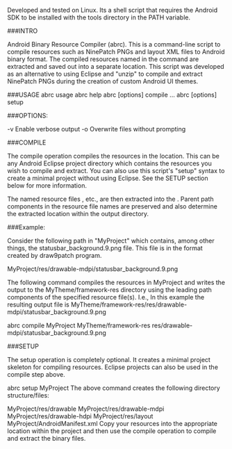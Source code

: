 Developed and tested on Linux. Its a shell script that requires the Android SDK to be installed with the tools directory in the PATH variable.

###INTRO

Android Binary Resource Compiler (abrc). This is a command-line
script to compile resources such as NinePatch PNGs and layout XML
files to Android binary format. The compiled resources named in the
command are extracted and saved out into a separate location. This
script was developed as an alternative to using Eclipse and "unzip" to
compile and extract NinePatch PNGs during the creation of custom
Android UI themes.

###USAGE
abrc usage
abrc help 
abrc [options] compile <project dir> <output dir> <resource file1> <resource file2> ...
abrc [options] setup <project dir>

###OPTIONS:

-v Enable verbose output
-o Overwrite files without prompting

###COMPILE

The compile operation compiles the resources in the <project dir>
location. This can be any Android Eclipse project directory which
contains the resources you wish to compile and extract. You can also
use this script's "setup" syntax to create a minimal project without
using Eclipse. See the SETUP section below for more information.

The named resource files <resource file1> <resource file2>, etc., are
then extracted into the <output directory>. Parent path components in
the resource file names are preserved and also determine the extracted
location within the output directory.

###Example:

Consider the following path in "MyProject" which contains, among other
things, the statusbar_background.9.png file. This file is in the format
created by draw9patch program.

MyProject/res/drawable-mdpi/statusbar_background.9.png

The following command compiles the resources in MyProject and writes
the output to the MyTheme/framework-res directory using the leading
path components of the specified resource file(s). I.e., In this
example the resulting output file is
MyTheme/framework-res/res/drawable-mdpi/statusbar_background.9.png

abrc compile MyProject MyTheme/framework-res res/drawable-mdpi/statusbar_background.9.png

###SETUP

The setup operation is completely optional. It creates a minimal
project skeleton for compiling resources. Eclipse projects can also
be used in the compile step above.

abrc setup MyProject
The above command creates the following directory structure/files:

MyProject/res/drawable
MyProject/res/drawable-mdpi
MyProject/res/drawable-hdpi
MyProject/res/layout
MyProject/AndroidManifest.xml
Copy your resources into the appropriate location within the project
and then use the compile operation to compile and extract the binary
files.